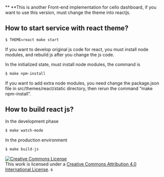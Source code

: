 ** **This is another Front-end implementation for cello dashboard, if you want to use this version, must change the theme into reactjs. 

How to start service with react theme?
--------------------------------------

```sh
$ THEME=react make start
```

If you want to develop original js code for react, you must install node modules, and rebuild js after you change the js code.

In the initialized state, must install node modules, the command is

```sh
$ make npm-install
```

If you want to add extra node modules, you need change the package.json file in src/themes/react/static directory, then rerun the command “make npm-install”.

How to build react js?
----------------------

In the development phase

```sh
$ make watch-mode
```

In the production environment

```sh
$ make build-js
```

<a rel="license" href="http://creativecommons.org/licenses/by/4.0/"><img alt="Creative Commons License" style="border-width:0" src="https://i.creativecommons.org/l/by/4.0/88x31.png" /></a><br />This work is licensed under a <a rel="license" href="http://creativecommons.org/licenses/by/4.0/">Creative Commons Attribution 4.0 International License</a>.
s
